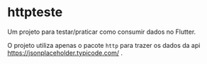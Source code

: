 # httpteste

Um projeto para testar/praticar como consumir dados no Flutter.

O projeto utiliza apenas o pacote ```http``` para trazer os dados da api https://jsonplaceholder.typicode.com/ .
